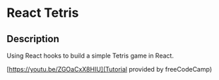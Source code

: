 # React Tetris

## Description

Using React hooks to build a simple Tetris game in React.

[https://youtu.be/ZGOaCxX8HIU](Tutorial provided by freeCodeCamp)
